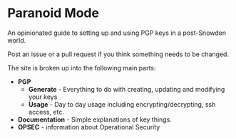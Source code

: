 # Paranoid Mode

An opinionated guide to setting up and using PGP keys in a post-Snowden world.

Post an issue or a pull request if you think something needs to be changed.

The site is broken up into the following main parts:

  - **PGP**
    - **Generate** - Everything to do with creating, updating and modifying your keys
    - **Usage** - Day to day usage including encrypting/decrypting, ssh access, etc.
  - **Documentation** - Simple explanations of key things.
  - **OPSEC** - information about Operational Security
